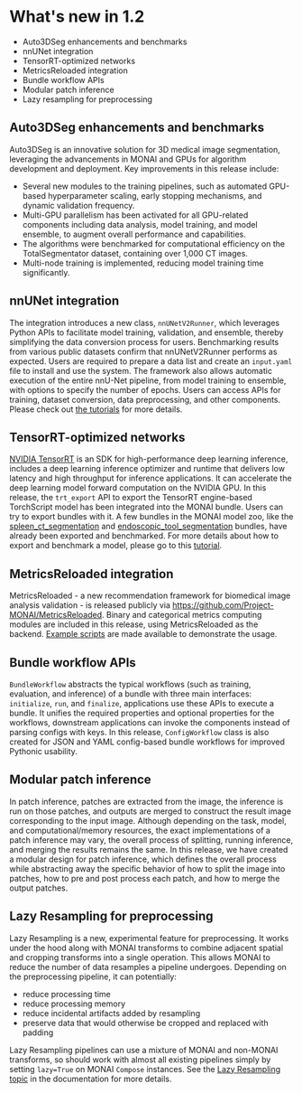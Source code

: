 # What's new in 1.2

- Auto3DSeg enhancements and benchmarks
- nnUNet integration
- TensorRT-optimized networks
- MetricsReloaded integration
- Bundle workflow APIs
- Modular patch inference
- Lazy resampling for preprocessing

## Auto3DSeg enhancements and benchmarks
Auto3DSeg is an innovative solution for 3D medical image segmentation, leveraging the advancements in MONAI and GPUs for algorithm development and deployment.
Key improvements in this release include:
- Several new modules to the training pipelines, such as automated GPU-based hyperparameter scaling, early stopping mechanisms, and dynamic validation frequency.
- Multi-GPU parallelism has been activated for all GPU-related components including data analysis, model training, and model ensemble, to augment overall performance and capabilities.
- The algorithms were benchmarked for computational efficiency on the TotalSegmentator dataset, containing over 1,000 CT images.
- Multi-node training is implemented, reducing model training time significantly.


## nnUNet integration
The integration introduces a new class, `nnUNetV2Runner`, which leverages Python APIs to facilitate model training, validation,
and ensemble, thereby simplifying the data conversion process for users.
Benchmarking results from various public datasets confirm that nnUNetV2Runner performs as expected.
Users are required to prepare a data list and create an `input.yaml` file to install and use the system.
The framework also allows automatic execution of the entire nnU-Net pipeline, from model training to ensemble,
with options to specify the number of epochs. Users can access APIs for training, dataset conversion, data preprocessing, and other components.
Please check out [the tutorials](https://github.com/Project-MONAI/tutorials/tree/main/nnunet) for more details.

## TensorRT-optimized networks
[NVIDIA TensorRT](https://developer.nvidia.com/tensorrt) is an SDK for high-performance deep learning inference,
includes a deep learning inference optimizer and runtime that delivers low latency and high throughput for inference applications.
It can accelerate the deep learning model forward computation on the NVIDIA GPU.
In this release, the `trt_export` API to export the TensorRT engine-based TorchScript model has been integrated into the MONAI bundle.
Users can try to export bundles with it. A few bundles in the MONAI model zoo,
like the [spleen_ct_segmentation](https://github.com/Project-MONAI/model-zoo/tree/dev/models/spleen_ct_segmentation)
and [endoscopic_tool_segmentation](https://github.com/Project-MONAI/model-zoo/tree/dev/models/endoscopic_tool_segmentation) bundles,
have already been exported and benchmarked. For more details about how to export and benchmark a model,
please go to this [tutorial](https://github.com/Project-MONAI/tutorials/blob/main/acceleration/TensorRT_inference_acceleration.ipynb).


## MetricsReloaded integration
MetricsReloaded - a new recommendation framework for biomedical image analysis validation - is released publicly
via https://github.com/Project-MONAI/MetricsReloaded. Binary and categorical metrics computing modules are included in this release,
using MetricsReloaded as the backend. [Example scripts](https://github.com/Project-MONAI/tutorials/tree/main/modules/metrics_reloaded) are made available to demonstrate the usage.


## Bundle workflow APIs
`BundleWorkflow` abstracts the typical workflows (such as training, evaluation, and inference) of a bundle with three main interfaces:
`initialize`, `run`, and `finalize`, applications use these APIs to execute a bundle.
It unifies the required properties and optional properties for the workflows, downstream applications
can invoke the components instead of parsing configs with keys.
In this release, `ConfigWorkflow` class is also created for JSON and YAML config-based bundle workflows for improved Pythonic usability.


## Modular patch inference
In patch inference, patches are extracted from the image, the inference is run on those patches, and outputs are merged
to construct the result image corresponding to the input image. Although depending on the task, model, and computational/memory resources,
the exact implementations of a patch inference may vary, the overall process of splitting, running inference, and merging the results remains the same.
In this release, we have created a modular design for patch inference, which defines the overall process while abstracting away the specific
behavior of how to split the image into patches, how to pre and post process each patch, and how to merge the output patches.

## Lazy Resampling for preprocessing
Lazy Resampling is a new, experimental feature for preprocessing. It works under
the hood along with MONAI transforms to combine adjacent spatial and
cropping transforms into a single operation. This allows MONAI to reduce the number of data resamples
 a pipeline undergoes. Depending on the preprocessing pipeline, it can potentially:

* reduce processing time
* reduce processing memory
* reduce incidental artifacts added by resampling
* preserve data that would otherwise be cropped and replaced with padding

Lazy Resampling pipelines can use a mixture of MONAI and non-MONAI transforms, so
should work with almost all existing pipelines simply by setting `lazy=True`
on MONAI `Compose` instances.  See the
[Lazy Resampling topic](https://docs.monai.io/en/stable/lazy_resampling.html)
in the documentation for more details.
